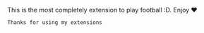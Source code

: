 This is the most completely extension to play football :D.
Enjoy :heart:
```
Thanks for using my extensions
```